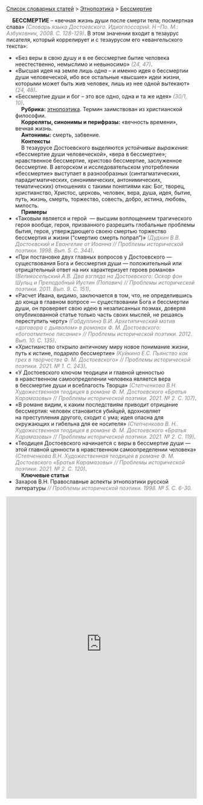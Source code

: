 <style>
st { color: Gray;
  font-style: italic;}
</style>

[Список словарных статей](https://thesaurus-dostoevsky.github.io/Thesaurus/) > [Этнопоэтика](ethnopoe.md) > [Бессмертие](бессмертие.md) 

&nbsp;&nbsp;&nbsp;&nbsp;**БЕССМЕРТИЕ** – «вечная жизнь души после смерти тела; посмертная слава» <st>(Словарь языка Достоевского. Идиоглоссарий. Н –По. М.: Азбуковник, 2008. С. 128-129)</st>. В этом значении входит в тезаурус писателя, который коррелирует и с тезаурусом его «евангельского текста»:  
* «Без веры в свою душу и в ее бессмертие бытие человека неестественно, немыслимо и невыносимо» <st>(24, 47)</st>.  
* «Высшая идея на земле *лишь одна* – и именно ­идея о бессмертии души человеческой, ибо все остальные  «высшие» идеи жизни, которыми может быть жив человек, лишь из нее одной вытекают» <st>(24, 48)</st>.  
* «Бессмертие души и бог – это все одно, одна и та же идея» <st>(30/1, 10)</st>.  
&nbsp;&nbsp;&nbsp;&nbsp;**Рубрика:** [этнопоэтика](ethnopoe.md). Термин заимствован из христианской философии.  
&nbsp;&nbsp;&nbsp;&nbsp;**Корреляты, синонимы и перифразы:** «вечность времени», вечная жизнь.  
&nbsp;&nbsp;&nbsp;&nbsp;**Антонимы:** смерть, забвение.  
&nbsp;&nbsp;&nbsp;&nbsp;**Контексты**  
&nbsp;&nbsp;&nbsp;&nbsp;В тезаурусе Достоевского выделяются *устойчивые выражения*: «бессмертие души человеческой», «вера в бессмертие»; нравственное бессмертие, христово бессмертие, заслуженное бессмертие. В авторском и исследовательском употреблении «бессмертие»  выступает в разнообразных (синтагматических, парадигматических, синонимических, антонимических, тематических) отношениях с такими  понятиями как: Бог, творец, христианство, Христос,  церковь, человек, вера, душа, идея, бытие,  путь, жизнь, смерть, торжество,   совесть,  добро,  истина, любовь, милость.  
&nbsp;&nbsp;&nbsp;&nbsp;**Примеры**  
* «Таковым является и герой  — высшим воплощением трагического героя вообще, героя, призванного разрешить глобальные проблемы бытия, героя, утверждающего своею смертью торжество бессмертия и жизни (“смертию смерть попрал”)» <st>(Дудкин В.В. Достоевский и Евангелие от Иоанна // Проблемы исторической поэтики. 1998. Вып. 5. С. 344)</st>.
* «При постановке двух главных вопросов у Достоевского — существования Бога и бессмертия души — положительный или отрицательный ответ на них характеризует героев романов» <st>(Великосельский А.В. Два взгляда на Достоевского: Оскар фон Шульц и Преподобный Иустин (Попович)  // Проблемы исторической поэтики. 2011. Вып. 9. С. 151)</st>.
* «Расчет Ивана, видимо, заключается в том, что, не определившись до конца в главном вопросе — существовании Бога и бессмертии души, он проверяет свою идею в незаписанных поэмах, доверяя опубликованной статье только часть своих мыслей, не решаясь переступить черту» <st>(Габдуллина В.И. Архетипический мотив «договора с дьяволом» в романах Ф. М. Достоевского: «богоотметное писание» // Проблемы исторической поэтики.  2012.  Вып. 10. С. 135)</st>.
* «Христианство открыло античному миру новое понимание жизни, путь к истине, подарило бессмертие» <st>(Куйкина Е.С. Пьянство как грех в творчестве Ф. М. Достоевского» // Проблемы исторической поэтики. 2021. № 1. С. 243)</st>.
* «У Достоевского ключом теодицеи и главной
ценностью в нравственном самоопределении человека является вера в бессмертие души и всеблагость Творца» <st>(Степченкова В.Н. Художественная теодицея в романе Ф. М. Достоевского «Братья Карамазовы»  // Проблемы исторической поэтики. 2021. № 2. С. 107)</st>.
* «В романе видим, к каким последствиям приводит отрицание бессмертия: человек становится убийцей, вдохновляет на преступления другого, сходит с ума; идея опасна для окружающих и гибельна для ее носителя» <st>(Степченкова В. Н.. Художественная теодицея в романе Ф. М. Достоевского «Братья Карамазовы»  // Проблемы исторической поэтики. 2021. № 2. С. 119)</st>.
* «Теодицея Достоевского начинается с веры в бессмертие души — этой главной ценности в нравственном самоопределении человека» <st>(Степченкова В.Н. Художественная теодицея в романе Ф. М. Достоевского «Братья Карамазовы» // Проблемы исторической поэтики. 2021. № 2. С. 120)</st>.  <br>
&nbsp;&nbsp;&nbsp;&nbsp;**Ключевые статьи**  
* Захаров В.Н. Православные аспекты этнопоэтики русской литературы <st>// Проблемы исторической поэтики. 1998. № 5. С. 6-30.</st>  <br>

<iframe src="https://thesaurus-dostoevsky.github.io/nk/бессмертие.html" style="border:0px;width:100%;height:800px" allowfullscreen="true" webkitallowfullscreen="true" mozallowfullscreen="true">

